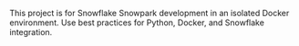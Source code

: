 <!-- Use this file to provide workspace-specific custom instructions to Copilot. For more details, visit https://code.visualstudio.com/docs/copilot/copilot-customization#_use-a-githubcopilotinstructionsmd-file -->

This project is for Snowflake Snowpark development in an isolated Docker environment. Use best practices for Python, Docker, and Snowflake integration.

